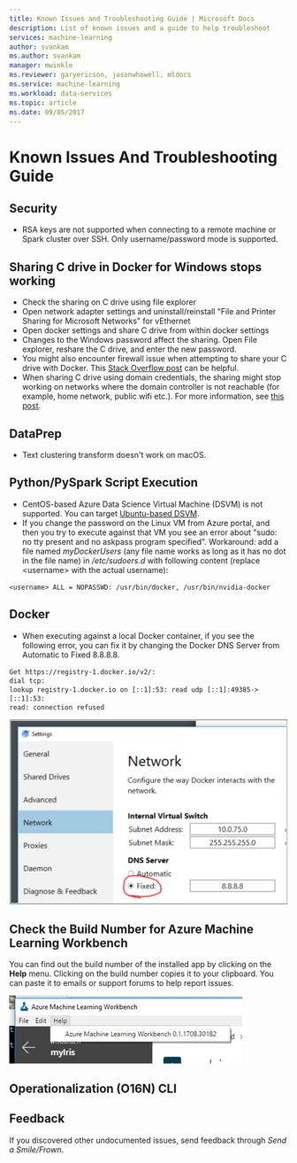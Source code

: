 ```yaml
---
title: Known Issues and Troubleshooting Guide | Microsoft Docs
description: List of known issues and a guide to help troubleshoot 
services: machine-learning
author: svankam
ms.author: svankam
manager: mwinkle
ms.reviewer: garyericson, jasonwhowell, mldocs
ms.service: machine-learning
ms.workload: data-services
ms.topic: article
ms.date: 09/05/2017 
---
```


# Known Issues And Troubleshooting Guide 

## Security
* RSA keys are not supported when connecting to a remote machine or Spark cluster over SSH. Only username/password mode is supported.

## Sharing C drive in Docker for Windows stops working
* Check the sharing on C drive using file explorer
* Open network adapter settings and uninstall/reinstall "File and Printer Sharing for Microsoft Networks" for vEthernet
* Open docker settings and share C drive from within docker settings
* Changes to the Windows password affect the sharing. Open File explorer, reshare the C drive, and enter the new password.
* You might also encounter firewall issue when attempting to share your C drive with Docker. This [Stack Overflow post](http://stackoverflow.com/questions/42203488/settings-to-windows-firewall-to-allow-docker-for-windows-to-share-drive/43904051) can be helpful.
* When sharing C drive using domain credentials, the sharing might stop working on networks where the domain controller is not reachable (for example, home network, public wifi etc.). For more information, see [this post](https://blogs.msdn.microsoft.com/stevelasker/2016/06/14/configuring-docker-for-windows-volumes/).

## DataPrep
- Text clustering transform doesn't work on macOS.

## Python/PySpark Script Execution
* CentOS-based Azure Data Science Virtual Machine (DSVM) is not supported. You can target [Ubuntu-based DSVM](https://azuremarketplace.microsoft.com/marketplace/apps/microsoft-ads.linux-data-science-vm-ubuntu).
* If you change the password on the Linux VM from Azure portal, and then you try to execute against that VM you see an error about "sudo: no tty present and no askpass program specified". Workaround: add a file named _myDockerUsers_ (any file name works as long as it has no dot in the file name) in _/etc/sudoers.d_ with following content (replace \<username> with the actual username):
```
<username> ALL = NOPASSWD: /usr/bin/docker, /usr/bin/nvidia-docker
```

## Docker
* When executing against a local Docker container, if you see the following error, you can fix it by changing the Docker DNS Server from Automatic to Fixed 8.8.8.8. 
```
Get https://registry-1.docker.io/v2/: 
dial tcp: 
lookup registry-1.docker.io on [::1]:53: read udp [::1]:49385->[::1]:53: 
read: connection refused
```
![Image](media/known-issues-and-troubleshooting-guide/docker_dns.png)

## Check the Build Number for Azure Machine Learning Workbench
You can find out the build number of the installed app by clicking on the **Help** menu. Clicking on the build number copies it to your clipboard. You can paste it to emails or support forums to help report issues.

![check version number](media/quick-start-installation/version.png)

<!-- Commented-out until we move the script files elsewhere (Gary)
## Remove prior installations of Azure Machine Learning Workbench
When a new release becomes available, Azure Machine Learning Workbench will auto-update on its own replacing your existing local installation. It is usually unnecessary to remove prior installations. However, you can run the following scripts if you'd like to clean up your current install and start fresh: 

* Windows command line: [cleanup_win.cmd](scripts/quick-start-installation/cleanup_win.cmd). 
* Windows PowerShell: [cleanup_win.ps1](scripts/quick-start-installation/cleanup_win.ps1). 
  * Note, you may need to execute "_Set-ExecutionPolicy Unrestricted_" in a privilege-elevated PowerShell window before you can run the downloaded PowerShell script.
* macOS: [cleanup_mac.sh](scripts/quick-start-installation/cleanup_mac.sh)
  * You may need to execute `_chmod a+x ./cleanup_mac.sh_` before you can run the downloaded script.

>Note: to run these clean-up scripts, you might need elevated privileges. Also, these scripts will not delete your existing projects.
-->




## Operationalization (O16N) CLI

## Feedback
If you discovered other undocumented issues, send feedback through _Send a Smile/Frown_. 

